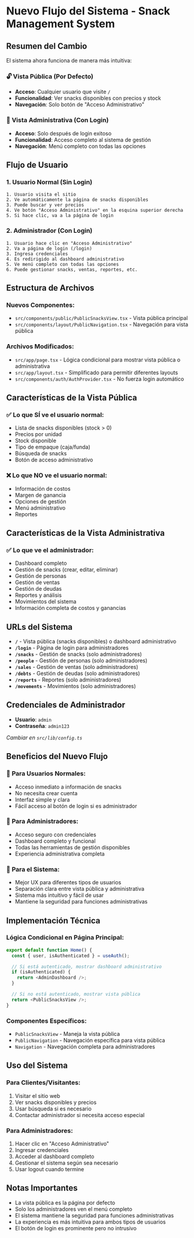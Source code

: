 # Nuevo Flujo del Sistema - Snack Management System

## Resumen del Cambio

El sistema ahora funciona de manera más intuitiva:

### 🔓 **Vista Pública (Por Defecto)**
- **Acceso**: Cualquier usuario que visite `/`
- **Funcionalidad**: Ver snacks disponibles con precios y stock
- **Navegación**: Solo botón de "Acceso Administrativo"

### 🔐 **Vista Administrativa (Con Login)**
- **Acceso**: Solo después de login exitoso
- **Funcionalidad**: Acceso completo al sistema de gestión
- **Navegación**: Menú completo con todas las opciones

## Flujo de Usuario

### 1. **Usuario Normal (Sin Login)**
```
1. Usuario visita el sitio
2. Ve automáticamente la página de snacks disponibles
3. Puede buscar y ver precios
4. Ve botón "Acceso Administrativo" en la esquina superior derecha
5. Si hace clic, va a la página de login
```

### 2. **Administrador (Con Login)**
```
1. Usuario hace clic en "Acceso Administrativo"
2. Va a página de login (/login)
3. Ingresa credenciales
4. Es redirigido al dashboard administrativo
5. Ve menú completo con todas las opciones
6. Puede gestionar snacks, ventas, reportes, etc.
```

## Estructura de Archivos

### Nuevos Componentes:
- `src/components/public/PublicSnacksView.tsx` - Vista pública principal
- `src/components/layout/PublicNavigation.tsx` - Navegación para vista pública

### Archivos Modificados:
- `src/app/page.tsx` - Lógica condicional para mostrar vista pública o administrativa
- `src/app/layout.tsx` - Simplificado para permitir diferentes layouts
- `src/components/auth/AuthProvider.tsx` - No fuerza login automático

## Características de la Vista Pública

### ✅ **Lo que SÍ ve el usuario normal:**
- Lista de snacks disponibles (stock > 0)
- Precios por unidad
- Stock disponible
- Tipo de empaque (caja/funda)
- Búsqueda de snacks
- Botón de acceso administrativo

### ❌ **Lo que NO ve el usuario normal:**
- Información de costos
- Margen de ganancia
- Opciones de gestión
- Menú administrativo
- Reportes

## Características de la Vista Administrativa

### ✅ **Lo que ve el administrador:**
- Dashboard completo
- Gestión de snacks (crear, editar, eliminar)
- Gestión de personas
- Gestión de ventas
- Gestión de deudas
- Reportes y análisis
- Movimientos del sistema
- Información completa de costos y ganancias

## URLs del Sistema

- **`/`** - Vista pública (snacks disponibles) o dashboard administrativo
- **`/login`** - Página de login para administradores
- **`/snacks`** - Gestión de snacks (solo administradores)
- **`/people`** - Gestión de personas (solo administradores)
- **`/sales`** - Gestión de ventas (solo administradores)
- **`/debts`** - Gestión de deudas (solo administradores)
- **`/reports`** - Reportes (solo administradores)
- **`/movements`** - Movimientos (solo administradores)

## Credenciales de Administrador

- **Usuario**: `admin`
- **Contraseña**: `admin123`

*Cambiar en `src/lib/config.ts`*

## Beneficios del Nuevo Flujo

### 🎯 **Para Usuarios Normales:**
- Acceso inmediato a información de snacks
- No necesita crear cuenta
- Interfaz simple y clara
- Fácil acceso al botón de login si es administrador

### 🎯 **Para Administradores:**
- Acceso seguro con credenciales
- Dashboard completo y funcional
- Todas las herramientas de gestión disponibles
- Experiencia administrativa completa

### 🎯 **Para el Sistema:**
- Mejor UX para diferentes tipos de usuarios
- Separación clara entre vista pública y administrativa
- Sistema más intuitivo y fácil de usar
- Mantiene la seguridad para funciones administrativas

## Implementación Técnica

### Lógica Condicional en Página Principal:
```typescript
export default function Home() {
  const { user, isAuthenticated } = useAuth();

  // Si está autenticado, mostrar dashboard administrativo
  if (isAuthenticated) {
    return <AdminDashboard />;
  }

  // Si no está autenticado, mostrar vista pública
  return <PublicSnacksView />;
}
```

### Componentes Específicos:
- `PublicSnacksView` - Maneja la vista pública
- `PublicNavigation` - Navegación específica para vista pública
- `Navigation` - Navegación completa para administradores

## Uso del Sistema

### Para Clientes/Visitantes:
1. Visitar el sitio web
2. Ver snacks disponibles y precios
3. Usar búsqueda si es necesario
4. Contactar administrador si necesita acceso especial

### Para Administradores:
1. Hacer clic en "Acceso Administrativo"
2. Ingresar credenciales
3. Acceder al dashboard completo
4. Gestionar el sistema según sea necesario
5. Usar logout cuando termine

## Notas Importantes

- La vista pública es la página por defecto
- Solo los administradores ven el menú completo
- El sistema mantiene la seguridad para funciones administrativas
- La experiencia es más intuitiva para ambos tipos de usuarios
- El botón de login es prominente pero no intrusivo
